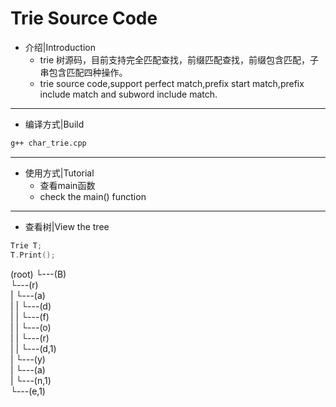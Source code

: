 Trie Source Code
===

* 介绍|Introduction  
  * trie 树源码，目前支持完全匹配查找，前缀匹配查找，前缀包含匹配，子串包含匹配四种操作。  
  * trie source code,support perfect match,prefix start match,prefix include match and subword include match. 

-------

* 编译方式|Build  
 ```bash
 g++ char_trie.cpp 
 ```
-------

* 使用方式|Tutorial  
  * 查看main函数  
  * check the main() function

-------
* 查看树|View the tree
```cpp
Trie T;
T.Print();
```
(root)
    └---(B)  
        └---(r)  
        |   └---(a)  
        |   |   └---(d)  
        |   |       └---(f)  
        |   |           └---(o)  
        |   |               └---(r)  
        |   |                   └---(d,1)  
        |   └---(y)  
        |       └---(a)  
        |           └---(n,1)  
        └---(e,1)   
